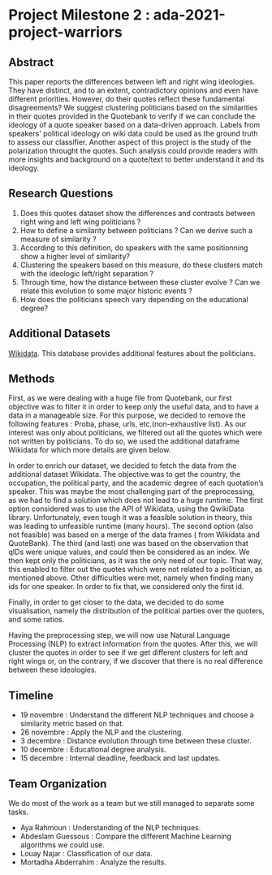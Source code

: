 # Project Milestone 2 : ada-2021-project-warriors

## Abstract
This paper reports the differences between left and right wing ideologies. They have distinct, and to an extent, contradictory opinions and even have different priorities. However, do their quotes reflect these fundamental disagreements? 
We suggest clustering politicians based on the similarities in their quotes provided in the Quotebank to verify if we can conclude the ideology of a 
quote speaker based on a data-driven approach. Labels from speakers' political ideology on wiki data could be used as the ground truth to assess our classifier. 
Another aspect of this project is the study of the polarization throught the quotes.
Such analysis could provide readers with more insights and background on a quote/text to better understand it and its ideology.

## Research Questions
1. Does this quotes dataset show the differences and contrasts between right wing and left wing politicians ?
2. How to define a similarity between politicians ? Can we derive such a measure of similarity ?
3. According to this definition, do speakers with the same positionning show a higher level of similarity? 
4. Clustering the speakers based on this measure, do these clusters match with the ideologic left/right separation ? 
5. Through time, how the distance between these cluster evolve ? Can we relate this evolution to some major historic events ?
6. How does the politicians speech vary depending on the educational degree?

## Additional Datasets

[Wikidata](https://www.wikidata.org/wiki/Wikidata:Main_Page). This database provides additional features about the politicians.

## Methods


First, as we were dealing with a huge file from Quotebank, our first objective was to filter it in order to keep only the useful data, and to have a data in a manageable size. For this purpose, we decided to remove the following features : Proba, phase, urls, etc.(non-exhaustive list). As our interest was only about politicians, we filtered out all the quotes which were not written by politicians. To do so, we used the additional dataframe Wikidata for which more details are given below. 


In order to enrich our dataset, we decided to fetch the data from the additional dataset Wikidata. The objective was to get the country, the occupation, the political party, and the academic degree of each quotation’s speaker. This was maybe the most challenging part of the preprocessing, as we had to find a solution which does not lead to a huge runtime. The first option considered was to use the API of Wikidata, using the QwikiData library. Unfortunately, even tough it was a feasible solution in theory, this was leading to unfeasible runtime (many hours). The second option (also not feasible) was based on a merge of the data frames ( from Wikidata and QuoteBank).  The third (and last) one was based on the observation that qIDs were unique values, and could then be considered as an index. We then kept only the politicians, as it was the only need of our topic. That way, this enabled to filter out the quotes which were not related to a politician, as mentioned above. Other difficulties were met, namely when finding many ids for one speaker. In order to fix that, we considered only the first id. 
  

Finally, in order to get closer to the data, we decided to do some visualisation, namely the distribution of the political parties over the quoters, and some ratios.

Having the preprocessing step, we will now use Natural Language Processing (NLP) to extract information from the quotes. After this, we will cluster the quotes in order to see if we get different clusters for left and right wings or, on the contrary, if we discover that there is no real difference between these ideologies.




## Timeline 
* 19 novembre : Understand the different NLP techniques and choose a similarity metric based on that.
* 26 novembre : Apply the NLP and the clustering.
* 3 decembre : Distance evolution through time between these cluster.
* 10 decembre  : Educational degree analysis.
* 15 decembre : Internal deadline, feedback and last updates.

## Team Organization 

We do most of the work as a team but we still managed to separate some tasks. 

- Aya Rahmoun : Understanding of the NLP techniques.
- Abdeslam Guessous : Compare the different Machine Learning algorithms we could use.
- Louay Najar : Classification of our data.
- Mortadha Abderrahim : Analyze the results.

